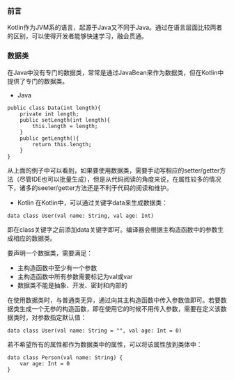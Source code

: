 ### 前言
Kotlin作为JVM系的语言，起源于Java又不同于Java。通过在语言层面比较两者的区别，可以使得开发者能够快速学习，融会贯通。

### 数据类
在Java中没有专门的数据类，常常是通过JavaBean来作为数据类，但在Kotlin中提供了专门的数据类。

* Java
```
public class Data(int length){
    private int length;
    public setLength(int length){
        this.length = length;
    }
    public getLength(){
        return this.length;
    }
}
```
从上面的例子中可以看到，如果要使用数据类，需要手动写相应的setter/getter方法（尽管IDE也可以批量生成），但是从代码阅读的角度来说，在属性较多的情况下，诸多的seeter/getter方法还是不利于代码的阅读和维护。

* Kotlin
在Kotlin中，可以通过关键字data来生成数据类：
```
data class User(val name: String, val age: Int)
```
即在class关键字之前添加data关键字即可。编译器会根据主构造函数中的参数生成相应的数据类。

要声明一个数据类，需要满足：
* 主构造函数中至少有一个参数
* 主构造函数中所有参数需要标记为val或var
* 数据类不能是抽象、开发、密封和内部的

在使用数据类时，与普通类无异，通过向其主构造函数中传入参数值即可。若要数据类生成一个无参的构造函数，即在使用它的时候不用传入参数，需要在定义该数据类时，对参数指定默认值：
```
data class User(val name: String = "", val age: Int = 0)
```
若不希望所有的属性都作为数据类中的属性，可以将该属性放到类体中：
```
data class Person(val name: String) {
    var age: Int = 0
}
```

